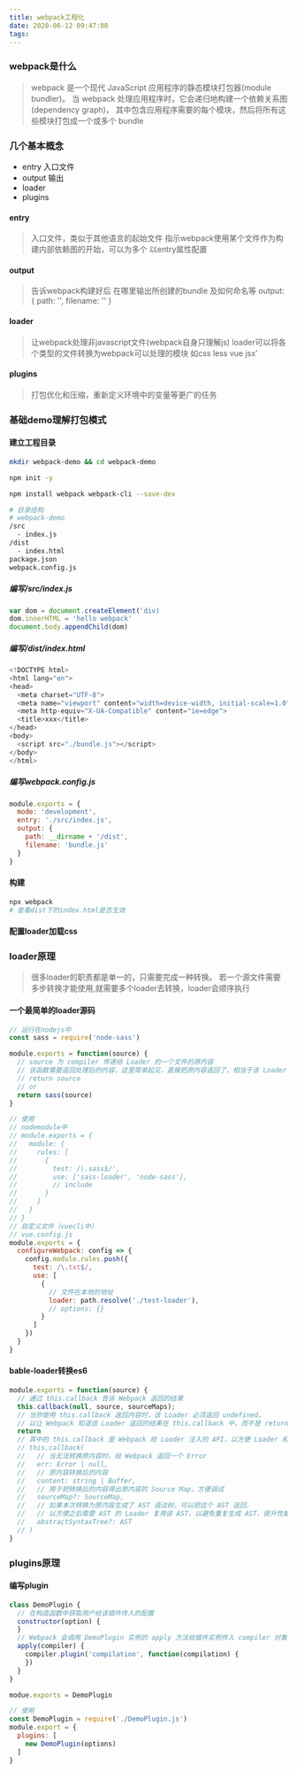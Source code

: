 ```yaml
---
title: webpack工程化
date: 2020-06-12 09:47:08
tags:
---
```

### webpack是什么

> webpack 是一个现代 JavaScript 应用程序的静态模块打包器(module bundler)。
> 当 webpack 处理应用程序时，它会递归地构建一个依赖关系图(dependency graph)，
> 其中包含应用程序需要的每个模块，然后将所有这些模块打包成一个或多个 bundle

### 几个基本概念
  - entry 入口文件
  - output 输出
  - loader
  - plugins
  
<!-- more -->

#### entry
> 入口文件，类似于其他语言的起始文件
> 指示webpack使用某个文件作为构建内部依赖图的开始，可以为多个
> 以entry属性配置

#### output
> 告诉webpack构建好后 在哪里输出所创建的bundle 及如何命名等
> output: { path: '', filename: '' }

#### loader
> 让webpack处理非javascript文件(webpack自身只理解js)
> loader可以将各个类型的文件转换为webpack可以处理的模块 如css less vue jsx'

#### plugins
> 打包优化和压缩，重新定义环境中的变量等更广的任务

### 基础demo理解打包模式

#### 建立工程目录
```bash
mkdir webpack-demo && cd webpack-demo

npm init -y

npm install webpack webpack-cli --save-dev

# 目录结构
# webpack-demo
/src
  - index.js
/dist
  - index.html
package.json
webpack.config.js

```
##### 编写/src/index.js

```js
var dom = document.createElement('div)
dom.innerHTML = 'hello webpack'
document.body.appendChild(dom)

```

##### 编写/dist/index.html

```js
<!DOCTYPE html>
<html lang="en">
<head>
  <meta charset="UTF-8">
  <meta name="viewport" content="width=device-width, initial-scale=1.0">
  <meta http-equiv="X-UA-Compatible" content="ie=edge">
  <title>xxx</title>
</head>
<body>
  <script src="./bundle.js"></script>
</body>
</html>
```

##### 编写webpack.config.js

```javascript
module.exports = {
  mode: 'development',
  entry: './src/index.js',
  output: {
    path: __dirname + '/dist',
    filename: 'bundle.js'
  }
}
```

#### 构建

```bash
npx webpack
# 查看dist下的index.html是否生效
```

#### 配置loader加载css

### loader原理

> 很多loader的职责都是单一的，只需要完成一种转换。
> 若一个源文件需要多步转换才能使用,就需要多个loader去转换，loader会顺序执行

#### 一个最简单的loader源码

```js
// 运行在nodejs中
const sass = require('node-sass')

module.exports = function(source) {
  // source 为 compiler 传递给 Loader 的一个文件的原内容
  // 该函数需要返回处理后的内容，这里简单起见，直接把原内容返回了，相当于该 Loader 没有做任何转换
  // return source
  // or
  return sass(source)
}

// 使用
// nodemodule中
// module.exports = {
//   module: {
//     rules: [
//       {
//         test: /\.sass$/',
//         use: ['sass-loader', 'node-sass'],
//         // include
//       }
//     ]
//   }
// }
// 自定义文件（vuecli中）
// vue.config.js
module.exports = {
  configureWebpack: config => {
    config.module.rules.push({
      test: /\.txt$/,
      use: [
        {
          // 文件在本地的地址
          loader: path.resolve('./test-loader'),
          // options: {}
        }
      ]
    })
  }
}
```
#### bable-loader转换es6

```js
module.exports = function(source) {
  // 通过 this.callback 告诉 Webpack 返回的结果
  this.callback(null, source, sourceMaps);
  // 当你使用 this.callback 返回内容时，该 Loader 必须返回 undefined，
  // 以让 Webpack 知道该 Loader 返回的结果在 this.callback 中，而不是 return 中 
  return
  // 其中的 this.callback 是 Webpack 给 Loader 注入的 API，以方便 Loader 和 Webpack 之间通信
  // this.callback(
  //   // 当无法转换原内容时，给 Webpack 返回一个 Error
  //   err: Error | null,
  //   // 原内容转换后的内容
  //   content: string | Buffer,
  //   // 用于把转换后的内容得出原内容的 Source Map，方便调试
  //   sourceMap?: SourceMap,
  //   // 如果本次转换为原内容生成了 AST 语法树，可以把这个 AST 返回，
  //   // 以方便之后需要 AST 的 Loader 复用该 AST，以避免重复生成 AST，提升性能
  //   abstractSyntaxTree?: AST
  // )
}
```
### plugins原理

#### 编写plugin

```js
class DemoPlugin {
  // 在构造函数中获取用户给该插件传入的配置
  constructor(option) {
  }
  // Webpack 会调用 DemoPlugin 实例的 apply 方法给插件实例传入 compiler 对象
  apply(compiler) {
    compiler.plugin('compilation', function(compilation) {
    })
  }
}

modue.exports = DemoPlugin

// 使用
const DemoPlugin = require('./DemoPlugin.js')
module.export = {
  plugins: [
    new DemoPlugin(options)
  ]
}
```